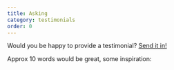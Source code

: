 ```yaml
---
title: Asking
category: testimonials
order: 0
---
```


Would you be happy to provide a testimonial? <a href="mailto:webmaster@bogongroverchalet.org.au">Send it in!</a><br>

Approx 10 words would be great, some inspiration:
